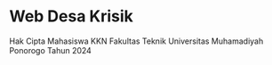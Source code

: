 # Web Desa Krisik

Hak Cipta Mahasiswa KKN Fakultas Teknik Universitas Muhamadiyah Ponorogo Tahun 2024